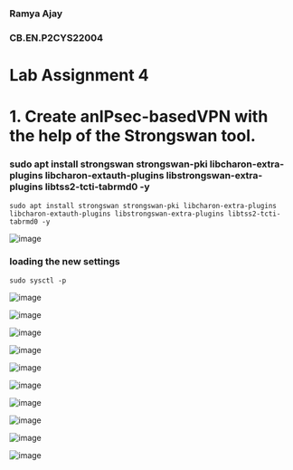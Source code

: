 ### Ramya Ajay
### CB.EN.P2CYS22004
#  Lab Assignment 4
# 1. Create anIPsec-basedVPN with the help of the Strongswan tool.
### sudo apt install strongswan strongswan-pki libcharon-extra-plugins libcharon-extauth-plugins libstrongswan-extra-plugins libtss2-tcti-tabrmd0 -y

`sudo apt install strongswan strongswan-pki libcharon-extra-plugins libcharon-extauth-plugins libstrongswan-extra-plugins libtss2-tcti-tabrmd0 -y`

![image](https://user-images.githubusercontent.com/68326118/229407567-ec666ac2-b3dc-49f4-978f-bae82ee6133e.png)

### loading the new settings 
`sudo sysctl -p`

![image](https://user-images.githubusercontent.com/68326118/229409132-c9732d1e-5f4b-4a9a-b471-8a3f8d54d025.png)

![image](https://user-images.githubusercontent.com/68326118/230721511-55bab938-09be-4f17-981c-0dfd18d13b76.png)

![image](https://user-images.githubusercontent.com/68326118/230721859-79f08289-e417-4ae6-89d4-ef6c7fe2ae1a.png)

![image](https://user-images.githubusercontent.com/68326118/230722045-06e2ff0a-2282-4087-9ee6-1920a7125596.png)

![image](https://user-images.githubusercontent.com/68326118/230722185-fd6d9d90-7c94-4026-9ca0-080eba888e6c.png)

![image](https://user-images.githubusercontent.com/68326118/230722305-f75560ef-fc82-4bc9-bcdd-b491df366164.png)

![image](https://user-images.githubusercontent.com/68326118/230722578-d5a81893-e100-48b6-88f5-d839aabd735f.png)

![image](https://user-images.githubusercontent.com/68326118/230722623-b610cb2f-74b7-4b0f-a228-333ed59d079f.png)

![image](https://user-images.githubusercontent.com/68326118/230722823-518796eb-b744-4391-bc96-11ff027d068f.png)

![image](https://user-images.githubusercontent.com/68326118/230723117-26becce3-1694-4a34-a3db-cf0a29865443.png)
